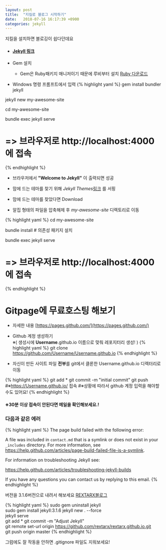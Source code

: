 ```yaml
---
layout: post
title:  "지킬로 블로그 시작하기"
date:   2018-07-16 16:17:39 +0900
categories: jekyll
---
```

지킬을 설치하면 블로깅이 쉽다던데요
- #### [Jekyll 링크](https://jekyllrb-ko.github.io/)

- Gem 설치

    - Gem은 Ruby패키지 매니저이기 때문에 루비부터 설치 [Ruby 다운로드](https://rubyinstaller.org/downloads/)


- Windows 명령 프롬프트에서 입력
{% highlight yaml %}
gem install bundler jekyll

jekyll new my-awesome-site

cd my-awesome-site

bundle exec jekyll serve

# => 브라우저로 http://localhost:4000 에 접속
{% endhighlight %}
- 브라우저에서 **"Welcome to Jekyll"** 이 출력되면 성공

- 맘에 드는 테마를 찾기 위해 *Jekyll Themes*[링크](http://jekyllthemes.org/) 를 서핑

- 맘에 드는 테마를 찾았다면 Download

- 알집 형태의 파일을 압축해제 후 *my-awesome-site* 디렉토리로 이동


{% highlight yaml %}
cd my-awesome-site

bundle install # 의존성 패키지 설치

bundle exec jekyll serve

# => 브라우저로 http://localhost:4000 에 접속
{% endhighlight %}

# Gitpage에 무료호스팅 해보기
- 자세한 내용 [https://pages.github.com/](https://pages.github.com/)

- Github 계정 생성하기 <br />
※( 생성시에 **Username**.github.io 이름으로 맞춰 레포지터리 생성! )
{% highlight yaml %}
git clone https://github.com/Username/Username.github.io
{% endhighlight %}

- 자신이 만든 사이트 파일 **전부**를 git에서 클론한 Username.github.io 디렉터리로 이동

{% highlight yaml %}
git add *
git commit -m "initial commit"
git push
#※https://Username.github.io/ 접속
#※상황에 따라서 github 계정 입력을 해야할 수도 있어요!
{% endhighlight %}
#### ※30분 이상 접속이 안된다면 메일을 확인해보세요.!

### 다음과 같은 에러
{% highlight yaml %}
The page build failed with the following error:

A file was included in `contact.md` that is a symlink or does not exist in your `_includes` directory. For more information, see https://help.github.com/articles/page-build-failed-file-is-a-symlink.

For information on troubleshooting Jekyll see:

  https://help.github.com/articles/troubleshooting-jekyll-builds

If you have any questions you can contact us by replying to this email.
{% endhighlight %}

버전을 3.1.6버전으로 내려서 해보세요 [REXTARX블로그](https://rextarx.github.io/jekyll/2017/01/07/Create_Github_page_via_Jekyll/)

{% highlight yaml %}
sudo gem uninstall jekyll  
sudo gem install jekyll:3.1.6
jekyll new . --force  
jekyll serve  
git add *
git commit -m "Adjust Jekyll"  
git remote set-url origin https://github.com/rextarx/rextarx.github.io.git  
git push origin master
{% endhighlight %}

그럼에도 잘 작동을 안하면 .gitignore 파일도 지워보세요!
